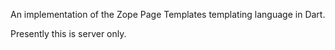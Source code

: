 An implementation of the Zope Page Templates templating language in Dart.

Presently this is server only.
